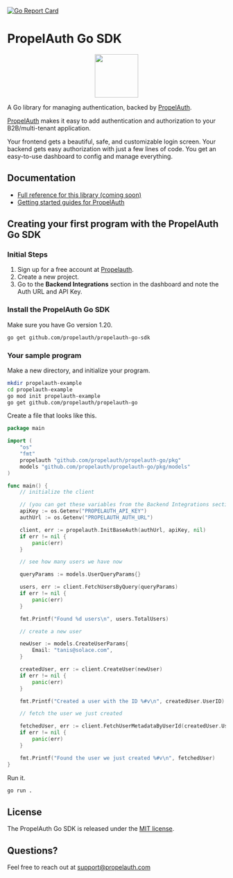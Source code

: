 [![Go Report Card](https://goreportcard.com/badge/github.com/propelauth/propelauth-go)](https://goreportcard.com/report/github.com/propelauth/propelauth-go)

# PropelAuth Go SDK

<p align="center">
  <a href="https://www.propelauth.com/?utm_campaign=github-go" target="_blank" align="center">
    <img src="https://propelauth-logos.s3.us-west-2.amazonaws.com/logo-only.png" width="100">
  </a>
</p>


A Go library for managing authentication, backed by [PropelAuth](https://www.propelauth.com/?utm_campaign=github-go). 

[PropelAuth](https://www.propelauth.com?ref=github) makes it easy to add authentication and authorization to your B2B/multi-tenant application.

Your frontend gets a beautiful, safe, and customizable login screen. Your backend gets easy authorization with just a few lines of code. You get an easy-to-use dashboard to config and manage everything.

## Documentation

- [Full reference for this library (coming soon)](https://docs.propelauth.com/reference/backend-apis/go)
- [Getting started guides for PropelAuth](https://docs.propelauth.com/)

## Creating your first program with the PropelAuth Go SDK

### Initial Steps

1. Sign up for a free account at [Propelauth](https://auth.propelauth.com).
2. Create a new project.
3. Go to the **Backend Integrations** section in the dashboard and note the Auth URL and API Key.


### Install the PropelAuth Go SDK

Make sure you have Go version 1.20.

```sh
go get github.com/propelauth/propelauth-go-sdk
```

### Your sample program

Make a new directory, and initialize your program.

```sh
mkdir propelauth-example
cd propelauth-example
go mod init propelauth-example
go get github.com/propelauth/propelauth-go
```

Create a file that looks like this.

```go
package main

import (
    "os"
    "fmt"
    propelauth "github.com/propelauth/propelauth-go/pkg"
    models "github.com/propelauth/propelauth-go/pkg/models"
)

func main() {
    // initialize the client

    // (you can get these variables from the Backend Integrations section on your dashboard)
    apiKey := os.Getenv("PROPELAUTH_API_KEY")
    authUrl := os.Getenv("PROPELAUTH_AUTH_URL")

    client, err := propelauth.InitBaseAuth(authUrl, apiKey, nil)
    if err != nil {
        panic(err)
    }

    // see how many users we have now

    queryParams := models.UserQueryParams{}

    users, err := client.FetchUsersByQuery(queryParams)
    if err != nil {
        panic(err)
    }

    fmt.Printf("Found %d users\n", users.TotalUsers)

    // create a new user

    newUser := models.CreateUserParams{
        Email: "tanis@solace.com",
    }

    createdUser, err := client.CreateUser(newUser)
    if err != nil {
        panic(err)
    }

    fmt.Printf("Created a user with the ID %#v\n", createdUser.UserID)

    // fetch the user we just created

    fetchedUser, err := client.FetchUserMetadataByUserId(createdUser.UserID, false)
    if err != nil {
        panic(err)
    }

    fmt.Printf("Found the user we just created %#v\n", fetchedUser)
}
```

Run it.
    
```sh
go run .
```

## License

The PropelAuth Go SDK is released under the [MIT license](LICENSE).

## Questions?

Feel free to reach out at support@propelauth.com

